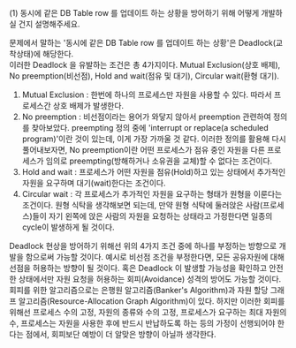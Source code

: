 (1) 동시에 같은 DB Table row 를 업데이트 하는 상황을 방어하기 위해 어떻게 개발하실 건지 설명해주세요.

문제에서 말하는 '동시에 같은 DB Table row 를 업데이트 하는 상황'은 Deadlock(교착상태)에 해당한다. <br/>
이러한 Deadlock 을 유발하는 조건은 총 4가지이다. Mutual Exclusion(상호 배제), No preemption(비선점), Hold and wait(점유 및 대기), Circular wait(환형 대기).

1) Mutual Exclusion : 한번에 하나의 프로세스만 자원을 사용할 수 있다. 따라서 프로세스간 상호 배제가 발생한다.<br/>
2) No preemption : 비선점이라는 용어가 와닿지 않아서 preemption 관련하여 정의를 찾아보았다. preempting 정의 중에 'interrupt or replace(a scheduled program)'이란 것이 있는데, 이게 가장 가까울 것 같다. 이러한 정의를 활용해 다시 풀어내보자면, No preemption이란 어떤 프로세스가 점유 중인 자원을 다른 프로세스가 임의로 preempting(방해하거나 소유권을 교체)할 수 없다는 조건이다.<br/>
3) Hold and wait : 프로세스가 어떤 자원을 점유(Hold)하고 있는 상태에서 추가적인 자원을 요구하며 대기(wait)한다는 조건이다.<br/>
4) Circular wait : 각 프로세스가 추가적인 자원을 요구하는 형태가 원형을 이룬다는 조건이다. 원형 식탁을 생각해보면 되는데, 만약 원형 식탁에 둘러앉은 사람(프로세스)들이 자기 왼쪽에 앉은 사람의 자원을 요청하는 상태라고 가정한다면 일종의 cycle이 발생하게 될 것이다.<br/>

Deadlock 현상을 방어하기 위해선 위의 4가지 조건 중에 하나를 부정하는 방향으로 개발을 함으로써 가능할 것이다. 예시로 비선점 조건을 부정한다면, 모든 공유자원에 대해 선점을 허용하는 방향이 될 것이다. 혹은 Deadlock 이 발생할 가능성을 확인하고 안전한 상태에서만 자원 요청을 허용하는 회피(Avoidance) 성격의 방어도 가능할 것이다. 회피를 위한 알고리즘으로는 은행원 알고리즘(Banker's Algorithm)과 자원 할당 그래프 알고리즘(Resource-Allocation Graph Algorithm)이 있다. 하지만 이러한 회피를 위해선 프로세스 수의 고정, 자원의 종류와 수의 고정, 프로세스가 요구하는 최대 자원의 수, 프로세스는 자원을 사용한 후에 반드시 반납하도록 하는 등의 가정이 선행되어야 한다는 점에서, 회피보단 예방이 더 알맞은 방향이 아닐까 생각한다.
